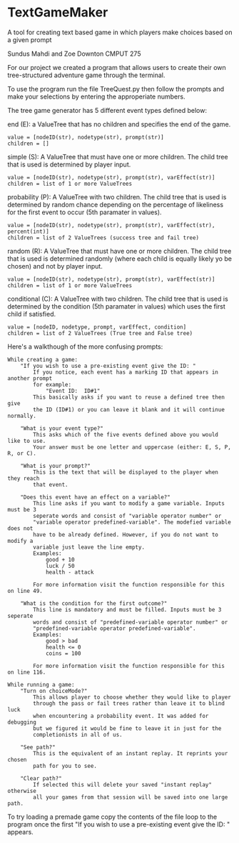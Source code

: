 # TextGameMaker
A tool for creating text based game in which players make choices based on a given prompt

Sundus Mahdi and Zoe Downton
CMPUT 275

For our project we created a program that allows users to create their own
tree-structured adventure game through the terminal.

To use the program run the file TreeQuest.py then follow the prompts and make
your selections by entering the approperiate numbers.



The tree game generator has 5 different event types defined below:

end (E):
    a ValueTree that has no children and specifies the end of the game.

    value = [nodeID(str), nodetype(str), prompt(str)]
    children = []

simple (S):
    A ValueTree that must have one or more children. The child tree that is used
    is determined by player input.

    value = [nodeID(str), nodetype(str), prompt(str), varEffect(str)]
    children = list of 1 or more ValueTrees

probability (P):
    A ValueTree with two children. The child tree that is used is determined by
    random chance depending on the percentage of likeliness for the first event
    to occur (5th paramater in values).

    value = [nodeID(str), nodetype(str), prompt(str), varEffect(str), percent(int)]
    children = list of 2 ValueTrees (success tree and fail tree)

random (R):
    A ValueTree that must have one or more children. The child tree that is used
    is determined randomly (where each child is equally likely yo be chosen) and
    not by player input.

    value = [nodeID(str), nodetype(str), prompt(str), varEffect(str)]
    children = list of 1 or more ValueTrees

conditional (C):
    A ValueTree with two children. The child tree that is used is determined by
    the condition (5th paramater in values) which uses the first child if satisfied.

    value = [nodeID, nodetype, prompt, varEffect, condition]
    children = list of 2 ValueTrees (True tree and False tree)



Here's a walkthough of the more confusing prompts:

    While creating a game:
        "If you wish to use a pre-existing event give the ID: "
            If you notice, each event has a marking ID that appears in another prompt
            for example:
                "Event ID:  ID#1"
            This basically asks if you want to reuse a defined tree then give
            the ID (ID#1) or you can leave it blank and it will continue normally.

        "What is your event type?"
            This asks which of the five events defined above you would like to use.
            Your answer must be one letter and uppercase (either: E, S, P, R, or C).

        "What is your prompt?"
            This is the text that will be displayed to the player when they reach
            that event.

        "Does this event have an effect on a variable?"
            This line asks if you want to modify a game variable. Inputs must be 3
            seperate words and consist of "variable operator number" or
            "variable operator predefined-variable". The modefied variable does not
            have to be already defined. However, if you do not want to modify a
            variable just leave the line empty.
            Examples:
                good + 10
                luck / 50
                health - attack

            For more information visit the function responsible for this on line 49.

        "What is the condition for the first outcome?"
            This line is mandatory and must be filled. Inputs must be 3 seperate
            words and consist of "predefined-variable operator number" or
            "predefined-variable operator predefined-variable".
            Examples:
                good > bad
                health <= 0
                coins = 100

            For more information visit the function responsible for this on line 116.

    While running a game:
        "Turn on choiceMode?"
            This allows player to choose whether they would like to player
            through the pass or fail trees rather than leave it to blind luck
            when encountering a probability event. It was added for debugging
            but we figured it would be fine to leave it in just for the
            completionists in all of us.

        "See path?"
            This is the equivalent of an instant replay. It reprints your chosen
            path for you to see.

        "Clear path?"
            If selected this will delete your saved "instant replay" otherwise
            all your games from that session will be saved into one large path.


To try loading a premade game copy the contents of the file loop to the
program once the first "If you wish to use a pre-existing event give the ID: "
appears.
